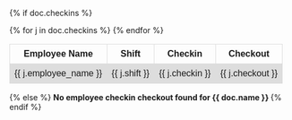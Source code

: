 <style>
table {
  font-family: arial, sans-serif;
  border-collapse: collapse;
  width: 100%;
}

td, th {
  border: 1px solid #dddddd;
  text-align: left;
  padding: 8px;
}

tr:nth-child(even) {
  background-color: #dddddd;
}
</style>

{% if doc.checkins %}
<table>
  <tr>
    <th style="text-align: center">Employee Name</th>
    <th style="text-align: center">Shift</th>
    <th style="text-align: center">Checkin</th>
    <th style="text-align: center">Checkout</th>
  </tr>
  {% for j in doc.checkins %}
  <tr>
    <td style="text-align: center">{{ j.employee_name }}</td>
    <td style="text-align: center">{{ j.shift }}</td>
    <td style="text-align: center">{{ j.checkin }}</td>
    <td style="text-align: center">{{ j.checkout }}</td>
  </tr>
  {% endfor %}
</table>
{% else %}
<b>No employee checkin checkout found for {{ doc.name }} </b>
{% endif %}